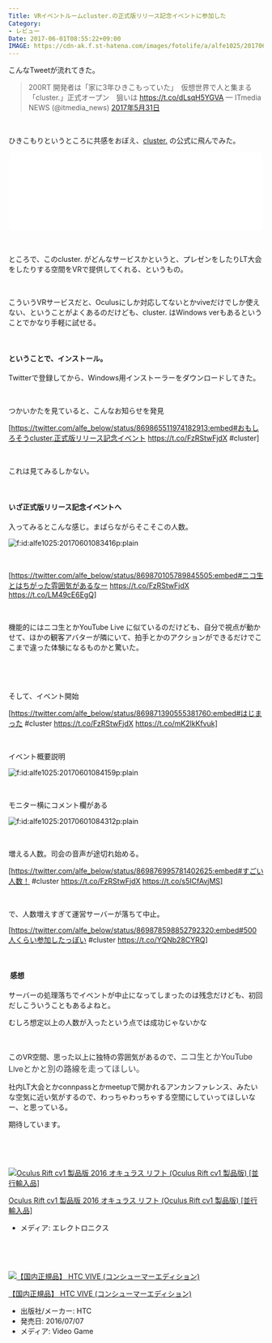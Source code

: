 ```yaml
---
Title: VRイベントルームcluster.の正式版リリース記念イベントに参加した
Category:
- レビュー
Date: 2017-06-01T08:55:22+09:00
IMAGE: https://cdn-ak.f.st-hatena.com/images/fotolife/a/alfe1025/20170601/20170601083416.png
---
```



こんなTweetが流れてきた。
<blockquote class="twitter-tweet" data-lang="ja">
<p dir="ltr" lang="ja">200RT 開発者は「家に3年ひきこもっていた」　仮想世界で人と集まる「cluster.」正式オープン　狙いは <a href="https://t.co/dLsqH5YGVA">https://t.co/dLsqH5YGVA</a>
— ITmedia NEWS (@itmedia_news) <a href="https://twitter.com/itmedia_news/status/869830060139724801">2017年5月31日</a></blockquote>


<script async="" src="//platform.twitter.com/widgets.js" charset="utf-8"></script>


 

ひきこもりというところに共感をおぼえ、<a href="https://cluster.mu/">cluster.</a> の公式に飛んでみた。

<iframe class="embed-card embed-webcard" style="display: block; width: 100%; height: 155px; max-width: 500px; margin: auto;" title="cluster." src="//hatenablog-parts.com/embed?url=https%3A%2F%2Fcluster.mu%2F" frameborder="0" scrolling="no"></iframe>

 

ところで、このcluster. がどんなサービスかというと、プレゼンをしたりLT大会をしたりする空間をVRで提供してくれる、というもの。

 

こういうVRサービスだと、Oculusにしか対応してないとかviveだけでしか使えない、ということがよくあるのだけども、cluster. はWindows verもあるということでかなり手軽に試せる。

 
<h4>ということで、インストール。</h4>

Twitterで登録してから、Windows用インストーラーをダウンロードしてきた。

 

つかいかたを見ていると、こんなお知らせを発見

[https://twitter.com/alfe_below/status/869865511974182913:embed#おもしろそうcluster.正式版リリース記念イベント https://t.co/FzRStwFjdX #cluster]

 

これは見てみるしかない。

 
<h4>いざ正式版リリース記念イベントへ</h4>

入ってみるとこんな感じ。まばらながらそこそこの人数。

<img class="hatena-fotolife" title="f:id:alfe1025:20170601083416p:plain" src="https://cdn-ak.f.st-hatena.com/images/fotolife/a/alfe1025/20170601/20170601083416.png" alt="f:id:alfe1025:20170601083416p:plain" />

  

[https://twitter.com/alfe_below/status/869870105789845505:embed#ニコ生とはちがった雰囲気があるなー https://t.co/FzRStwFjdX https://t.co/LM49cE6EgQ]

 

機能的にはニコ生とかYouTube Live に似ているのだけども、自分で視点が動かせて、ほかの観客アバターが隣にいて、拍手とかのアクションができるだけでここまで違った体験になるものかと驚いた。

 

 

そして、イベント開始

[https://twitter.com/alfe_below/status/869871390555381760:embed#はじまった #cluster https://t.co/FzRStwFjdX https://t.co/mK2lkKfvuk]

 

イベント概要説明

<img class="hatena-fotolife" title="f:id:alfe1025:20170601084159p:plain" src="https://cdn-ak.f.st-hatena.com/images/fotolife/a/alfe1025/20170601/20170601084159.png" alt="f:id:alfe1025:20170601084159p:plain" />

 

モニター横にコメント欄がある

<img class="hatena-fotolife" title="f:id:alfe1025:20170601084312p:plain" src="https://cdn-ak.f.st-hatena.com/images/fotolife/a/alfe1025/20170601/20170601084312.png" alt="f:id:alfe1025:20170601084312p:plain" />

 

増える人数。司会の音声が途切れ始める。

[https://twitter.com/alfe_below/status/869876995781402625:embed#すごい人数！ #cluster https://t.co/FzRStwFjdX https://t.co/s5ICfAvjMS]

 

で、人数増えすぎて運営サーバーが落ちて中止。

[https://twitter.com/alfe_below/status/869878598852792320:embed#500人くらい参加したっぽい #cluster https://t.co/YQNb28CYRQ]

 
<h4> 感想</h4>

サーバーの処理落ちでイベントが中止になってしまったのは残念だけども、初回だしこういうこともあるよねと。

むしろ想定以上の人数が入ったという点では成功じゃないかな

 

このVR空間、思った以上に独特の雰囲気があるので、<span style="color: #3d3f44; font-family: 'Helvetica Neue', Helvetica, Arial, 'ヒラギノ角ゴ Pro W3', 'Hiragino Kaku Gothic Pro', メイリオ, Meiryo, 'ＭＳ Ｐゴシック', 'MS PGothic', sans-serif; font-size: 16px; font-style: normal; font-variant-ligatures: normal; font-variant-caps: normal; font-weight: normal; letter-spacing: normal; orphans: 2; text-align: start; text-indent: 0px; text-transform: none; white-space: normal; widows: 2; word-spacing: 0px; -webkit-text-stroke-width: 0px; background-color: #ffffff; text-decoration-style: initial; text-decoration-color: initial; display: inline !important; float: none;">ニコ生とかYouTube Liveとかと別の路線を走ってほしい。</span>

社内LT大会とかconnpassとかmeetupで開かれるアンカンファレンス、みたいな空気に近い気がするので、わっちゃわっちゃする空間にしていってほしいなー、と思っている。

期待しています。

 

 
<div class="freezed">
<div class="external-link-detail"><a href="https://www.amazon.co.jp/exec/obidos/ASIN/B01EUAU9OM/ab1025-22/"><img class="external-link-detail-image" title="Oculus Rift cv1 製品版 2016 オキュラス リフト (Oculus Rift cv1 製品版) [並行輸入品]" src="https://images-fe.ssl-images-amazon.com/images/I/31oZSA6G%2BiL._SL160_.jpg" alt="Oculus Rift cv1 製品版 2016 オキュラス リフト (Oculus Rift cv1 製品版) [並行輸入品]" /></a>
<div class="external-link-detail-info">
<p class="external-link-detail-title"><a href="https://www.amazon.co.jp/exec/obidos/ASIN/B01EUAU9OM/ab1025-22/">Oculus Rift cv1 製品版 2016 オキュラス リフト (Oculus Rift cv1 製品版) [並行輸入品]</a>
<ul>
<li><span class="external-link-detail-label">メディア:</span> エレクトロニクス</li>

</ul>
</div>
<div class="external-link-detail-foot"> </div>
</div>
</div>

 
<div class="freezed">
<div class="external-link-detail"><a href="https://www.amazon.co.jp/exec/obidos/ASIN/B06XKT4PBC/ab1025-22/"><img class="external-link-detail-image" title="【国内正規品】 HTC VIVE (コンシューマーエディション)" src="https://images-fe.ssl-images-amazon.com/images/I/31pDZkvDd%2BL._SL160_.jpg" alt="【国内正規品】 HTC VIVE (コンシューマーエディション)" /></a>
<div class="external-link-detail-info">
<p class="external-link-detail-title"><a href="https://www.amazon.co.jp/exec/obidos/ASIN/B06XKT4PBC/ab1025-22/">【国内正規品】 HTC VIVE (コンシューマーエディション)</a>
<ul>
<li><span class="external-link-detail-label">出版社/メーカー:</span> HTC</li>
<li><span class="external-link-detail-label">発売日:</span> 2016/07/07</li>
<li><span class="external-link-detail-label">メディア:</span> Video Game</li>

</ul>
</div>
<div class="external-link-detail-foot"> </div>
</div>
</div>

 

